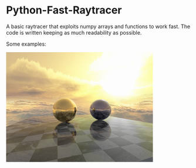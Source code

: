 # Python-Fast-Raytracer

A basic raytracer that exploits numpy arrays and functions to work fast.
The code is written keeping as much readability as possible. 

Some examples:

![N|Solid](/reflections.png)


